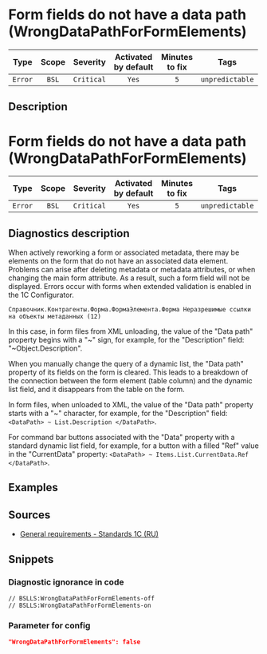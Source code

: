 # Form fields do not have a data path (WrongDataPathForFormElements)

|   Type    |    Scope    |  Severity   |    Activated<br>by default    |    Minutes<br>to fix    |      Tags       |
|:--------:|:-----------------------------:|:-----------:|:------------------------------:|:-----------------------------------:|:---------------:|
| `Error` |             `BSL`             | `Critical` |              `Yes`              |                 `5`                 | `unpredictable` |

<!-- Блоки выше заполняются автоматически, не трогать -->
## Description

# Form fields do not have a data path (WrongDataPathForFormElements)

|  Type   | Scope |  Severity  | Activated<br>by default | Minutes<br> to fix |      Tags       |
|:-------:|:-----:|:----------:|:-----------------------------:|:------------------------:|:---------------:|
| `Error` | `BSL` | `Critical` |             `Yes`             |           `5`            | `unpredictable` |

<!-- Блоки выше заполняются автоматически, не трогать -->
## Diagnostics description
<!-- Описание диагностики заполняется вручную. Необходимо понятным языком описать смысл и схему работу -->
When actively reworking a form or associated metadata, there may be elements on the form that do not have an associated data element. Problems can arise after deleting metadata or metadata attributes, or when changing the main form attribute. As a result, such a form field will not be displayed. Errors occur with forms when extended validation is enabled in the 1C Configurator.
```
Справочник.Контрагенты.Форма.ФормаЭлемента.Форма Неразрешимые ссылки на объекты метаданных (12)
```
In this case, in form files from XML unloading, the value of the "Data path" property begins with a "~" sign, for example, for the "Description" field: "<DataPath>~Object.Description</DataPath>".

When you manually change the query of a dynamic list, the "Data path" property of its fields on the form is cleared. This leads to a breakdown of the connection between the form element (table column) and the dynamic list field, and it disappears from the table on the form.

In form files, when unloaded to XML, the value of the "Data path" property starts with a "~" character, for example, for the "Description" field: `<DataPath> ~ List.Description </DataPath>`.

For command bar buttons associated with the "Data" property with a standard dynamic list field, for example, for a button with a filled "Ref" value in the "CurrentData" property: `<DataPath> ~ Items.List.CurrentData.Ref </DataPath>`.

## Examples
<!-- В данном разделе приводятся примеры, на которые диагностика срабатывает, а также можно привести пример, как можно исправить ситуацию -->

## Sources
<!-- Необходимо указывать ссылки на все источники, из которых почерпнута информация для создания диагностики -->
<!-- Примеры источников

* Source: [Standard: Modules (RU)](https://its.1c.ru/db/v8std#content:456:hdoc)
* Useful information: [Refusal to use modal windows (RU)](https://its.1c.ru/db/metod8dev#content:5272:hdoc)
* Источник: [Cognitive complexity, ver. 1.4](https://www.sonarsource.com/docs/CognitiveComplexity.pdf) -->
- [General requirements - Standards 1C (RU)](https://its.1c.ru/db/v8std#content:467:hdoc)

## Snippets

<!-- Блоки ниже заполняются автоматически, не трогать -->
### Diagnostic ignorance in code

```bsl
// BSLLS:WrongDataPathForFormElements-off
// BSLLS:WrongDataPathForFormElements-on
```

### Parameter for config

```json
"WrongDataPathForFormElements": false
```
